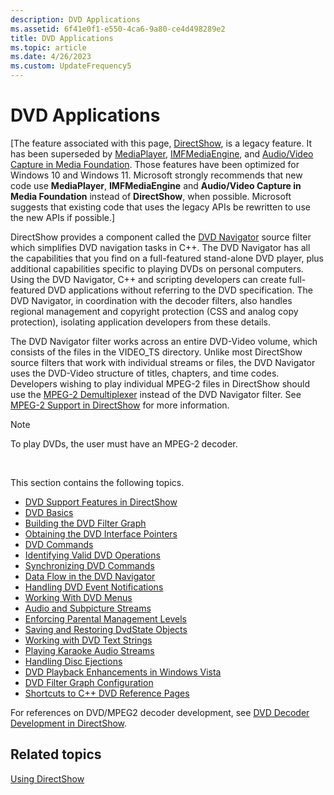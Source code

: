 ```yaml
---
description: DVD Applications
ms.assetid: 6f41e0f1-e550-4ca6-9a80-ce4d498289e2
title: DVD Applications
ms.topic: article
ms.date: 4/26/2023
ms.custom: UpdateFrequency5
---
```


# DVD Applications

\[The feature associated with this page, [DirectShow](/windows/win32/directshow/directshow), is a legacy feature. It has been superseded by [MediaPlayer](/uwp/api/Windows.Media.Playback.MediaPlayer), [IMFMediaEngine](/windows/win32/api/mfmediaengine/nn-mfmediaengine-imfmediaengine), and [Audio/Video Capture in Media Foundation](windows/win32/medfound/audio-video-capture-in-media-foundation). Those features have been optimized for Windows 10 and Windows 11. Microsoft strongly recommends that new code use **MediaPlayer**, **IMFMediaEngine** and **Audio/Video Capture in Media Foundation** instead of **DirectShow**, when possible. Microsoft suggests that existing code that uses the legacy APIs be rewritten to use the new APIs if possible.\]

DirectShow provides a component called the [DVD Navigator](dvd-navigator-filter.md) source filter which simplifies DVD navigation tasks in C++. The DVD Navigator has all the capabilities that you find on a full-featured stand-alone DVD player, plus additional capabilities specific to playing DVDs on personal computers. Using the DVD Navigator, C++ and scripting developers can create full-featured DVD applications without referring to the DVD specification. The DVD Navigator, in coordination with the decoder filters, also handles regional management and copyright protection (CSS and analog copy protection), isolating application developers from these details.

The DVD Navigator filter works across an entire DVD-Video volume, which consists of the files in the VIDEO\_TS directory. Unlike most DirectShow source filters that work with individual streams or files, the DVD Navigator uses the DVD-Video structure of titles, chapters, and time codes. Developers wishing to play individual MPEG-2 files in DirectShow should use the [MPEG-2 Demultiplexer](mpeg-2-demultiplexer.md) instead of the DVD Navigator filter. See [MPEG-2 Support in DirectShow](mpeg-2-support-in-directshow.md) for more information.

> [!Note]  
> To play DVDs, the user must have an MPEG-2 decoder.

 

This section contains the following topics.

-   [DVD Support Features in DirectShow](dvd-support-features-in-directshow.md)
-   [DVD Basics](dvd-basics.md)
-   [Building the DVD Filter Graph](building-the-dvd-filter-graph.md)
-   [Obtaining the DVD Interface Pointers](obtaining-the-dvd-interface-pointers.md)
-   [DVD Commands](dvd-commands.md)
-   [Identifying Valid DVD Operations](identifying-valid-dvd-operations.md)
-   [Synchronizing DVD Commands](synchronizing-dvd-commands.md)
-   [Data Flow in the DVD Navigator](data-flow-in-the-dvd-navigator.md)
-   [Handling DVD Event Notifications](handling-dvd-event-notifications.md)
-   [Working With DVD Menus](working-with-dvd-menus.md)
-   [Audio and Subpicture Streams](audio-and-subpicture-streams.md)
-   [Enforcing Parental Management Levels](enforcing-parental-management-levels.md)
-   [Saving and Restoring DvdState Objects](saving-and-restoring-dvdstate-objects.md)
-   [Working with DVD Text Strings](working-with-dvd-text-strings.md)
-   [Playing Karaoke Audio Streams](playing-karaoke-audio-streams.md)
-   [Handling Disc Ejections](handling-disc-ejections.md)
-   [DVD Playback Enhancements in Windows Vista](dvd-playback-enhancements-in-windows-vista.md)
-   [DVD Filter Graph Configuration](dvd-filter-graph-configuration.md)
-   [Shortcuts to C++ DVD Reference Pages](shortcuts-to-c-dvd-reference-pages.md)

For references on DVD/MPEG2 decoder development, see [DVD Decoder Development in DirectShow](dvd-decoder-development-in-directshow.md).

## Related topics

<dl> <dt>

[Using DirectShow](using-directshow.md)
</dt> </dl>

 

 



